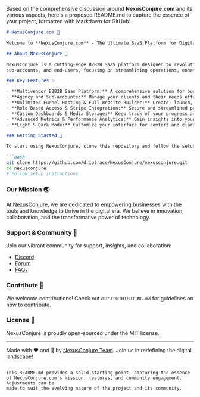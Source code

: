 Based on the comprehensive discussion around **NexusConjure.com** and its various aspects, here's a proposed README.md to capture the essence of your 
project, formatted with Markdown for GitHub:

```markdown
# NexusConjure.com 🌟

Welcome to **NexusConjure.com** - The Ultimate SaaS Platform for Digital Transformation and Innovation. 🚀

## About NexusConjure 📖

NexusConjure is a cutting-edge B2B2B SaaS platform designed to revolutionize the digital landscape. We offer a suite of services tailored for agencies, 
sub-accounts, and end-users, focusing on streamlining operations, enhancing digital presence, and fostering growth. 🌱

### Key Features ✨

- **Multivendor B2B2B Saas Platform:** A comprehensive solution for businesses at all levels.
- **Agency and Sub-accounts:** Manage your clients and their needs effectively.
- **Unlimited Funnel Hosting & Full Website Builder:** Create, launch, and manage your digital presence with ease.
- **Role-Based Access & Stripe Integration:** Secure and streamlined payment solutions for your services.
- **Custom Dashboards & Media Storage:** Keep track of your progress and store your media securely.
- **Advanced Metrics & Performance Analytics:** Gain insights into your funnels and overall business performance.
- **Light & Dark Mode:** Customize your interface for comfort and clarity.

### Getting Started 🚀

To start using NexusConjure, clone this repository and follow the setup instructions:

```bash
git clone https://github.com/driptrace/NexusConjure/nexusconjure.git
cd nexusconjure
# Follow setup instructions
```

### Our Mission 🌏

At NexusConjure, we are dedicated to empowering businesses with the tools and knowledge to thrive in the digital era. We believe in innovation, 
collaboration, and the transformative power of technology.

### Support & Community 💬

Join our vibrant community for support, insights, and collaboration:

- [Discord](#)
- [Forum](#)
- [FAQs](#)

### Contribute 🤝

We welcome contributions! Check out our `CONTRIBUTING.md` for guidelines on how to contribute.

### License 📄

NexusConjure is proudly open-sourced under the MIT license.

---

Made with ❤️ and 🚀 by [NexusConjure Team](https://nexusconjure.com/team). Join us in redefining the digital landscape!
```

This README.md provides a solid starting point, capturing the essence of NexusConjure.com's mission, features, and community engagement. Adjustments can be 
made to suit the evolving nature of the project and its community.
